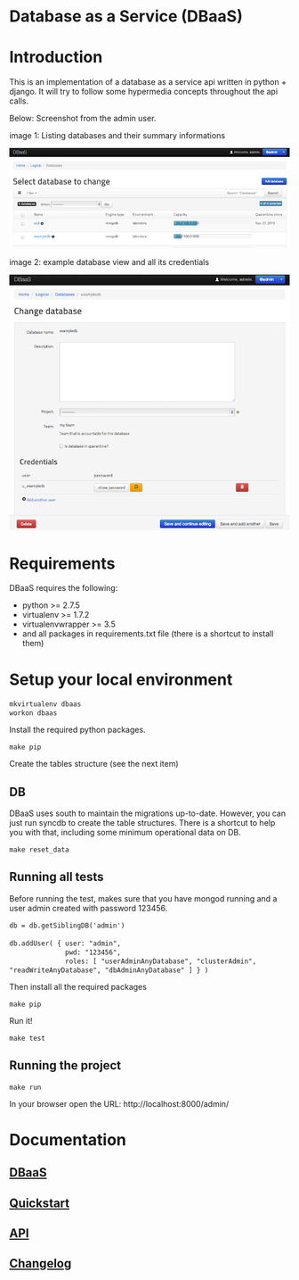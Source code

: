 Database as a Service (DBaaS)
===================================

Introduction
============

This is an implementation of a database as a service api written in python + django. It will try to follow some hypermedia concepts throughout the api calls.

Below: Screenshot from the admin user.

image 1: Listing databases and their summary informations

![Listing databases and their summary informations](doc/img/manage_dbs.png "Listing databases and their summary informations")

image 2: example database view and all its credentials

![alt text](doc/img/manage_one_db.png "exampledb database view and all its credentials")


Requirements
============

DBaaS requires the following:

* python >= 2.7.5
* virtualenv >= 1.7.2
* virtualenvwrapper >= 3.5
* and all packages in requirements.txt file (there is a shortcut to install them)


Setup your local environment
============================

    mkvirtualenv dbaas
    workon dbaas


Install the required python packages.

    make pip
    
Create the tables structure (see the next item)

## DB

DBaaS uses south to maintain the migrations up-to-date. However, you can
just run syncdb to create the table structures. There is a shortcut to help you with that, including 
some minimum operational data on DB.

    make reset_data

## Running all tests

Before running the test, makes sure that you have mongod running and a user admin created with password 123456.

    db = db.getSiblingDB('admin')

    db.addUser( { user: "admin",
                  pwd: "123456",
                  roles: [ "userAdminAnyDatabase", "clusterAdmin", "readWriteAnyDatabase", "dbAdminAnyDatabase" ] } )

Then install all the required packages

    make pip
    
Run it!

    make test

## Running the project

    make run

In your browser open the URL: http://localhost:8000/admin/


Documentation
=============

[DBaaS](./doc/DEFINITIONS.md)
-------------------------------------------

[Quickstart](./doc/HOWTO.md)
-------------------------------------------

[API](./doc/API.md)
-------------------------------------------

[Changelog](./doc/changelog.md)
-------------------------------------------